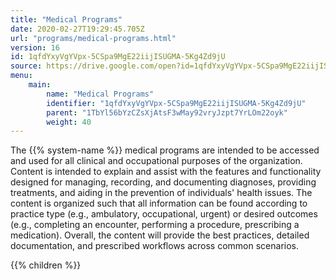 ```yaml
---
title: "Medical Programs"
date: 2020-02-27T19:29:45.705Z
url: "programs/medical-programs.html"
version: 16
id: 1qfdYxyVgYVpx-5CSpa9MgE22iijISUGMA-5Kg4Zd9jU
source: https://drive.google.com/open?id=1qfdYxyVgYVpx-5CSpa9MgE22iijISUGMA-5Kg4Zd9jU
menu:
    main:
        name: "Medical Programs"
        identifier: "1qfdYxyVgYVpx-5CSpa9MgE22iijISUGMA-5Kg4Zd9jU"
        parent: "1TbYl56bYzCZsXjAtsF3wMay92vryJzpt7YrLOm22oyk"
        weight: 40
---
```









The {{% system-name %}} medical programs are intended to be accessed and used for all clinical and occupational purposes of the organization. Content is intended to explain and assist with the features and functionality designed for managing, recording, and documenting diagnoses, providing treatments, and aiding in the prevention of individuals' health issues. The content is organized such that all information can be found according to practice type (e.g., ambulatory, occupational, urgent) or desired outcomes (e.g., completing an encounter, performing a procedure, prescribing a medication). Overall, the content will provide the best practices, detailed documentation, and prescribed workflows across common scenarios.







{{% children %}}

